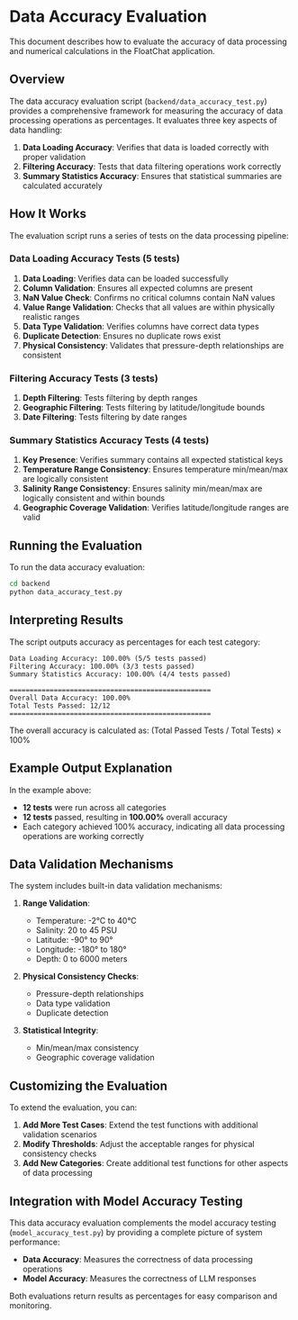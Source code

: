 # Data Accuracy Evaluation

This document describes how to evaluate the accuracy of data processing and numerical calculations in the FloatChat application.

## Overview

The data accuracy evaluation script (`backend/data_accuracy_test.py`) provides a comprehensive framework for measuring the accuracy of data processing operations as percentages. It evaluates three key aspects of data handling:

1. **Data Loading Accuracy**: Verifies that data is loaded correctly with proper validation
2. **Filtering Accuracy**: Tests that data filtering operations work correctly
3. **Summary Statistics Accuracy**: Ensures that statistical summaries are calculated accurately

## How It Works

The evaluation script runs a series of tests on the data processing pipeline:

### Data Loading Accuracy Tests (5 tests)
1. **Data Loading**: Verifies data can be loaded successfully
2. **Column Validation**: Ensures all expected columns are present
3. **NaN Value Check**: Confirms no critical columns contain NaN values
4. **Value Range Validation**: Checks that all values are within physically realistic ranges
5. **Data Type Validation**: Verifies columns have correct data types
6. **Duplicate Detection**: Ensures no duplicate rows exist
7. **Physical Consistency**: Validates that pressure-depth relationships are consistent

### Filtering Accuracy Tests (3 tests)
1. **Depth Filtering**: Tests filtering by depth ranges
2. **Geographic Filtering**: Tests filtering by latitude/longitude bounds
3. **Date Filtering**: Tests filtering by date ranges

### Summary Statistics Accuracy Tests (4 tests)
1. **Key Presence**: Verifies summary contains all expected statistical keys
2. **Temperature Range Consistency**: Ensures temperature min/mean/max are logically consistent
3. **Salinity Range Consistency**: Ensures salinity min/mean/max are logically consistent and within bounds
4. **Geographic Coverage Validation**: Verifies latitude/longitude ranges are valid

## Running the Evaluation

To run the data accuracy evaluation:

```bash
cd backend
python data_accuracy_test.py
```

## Interpreting Results

The script outputs accuracy as percentages for each test category:

```
Data Loading Accuracy: 100.00% (5/5 tests passed)
Filtering Accuracy: 100.00% (3/3 tests passed)
Summary Statistics Accuracy: 100.00% (4/4 tests passed)

==================================================
Overall Data Accuracy: 100.00%
Total Tests Passed: 12/12
==================================================
```

The overall accuracy is calculated as: (Total Passed Tests / Total Tests) × 100%

## Example Output Explanation

In the example above:
- **12 tests** were run across all categories
- **12 tests** passed, resulting in **100.00%** overall accuracy
- Each category achieved 100% accuracy, indicating all data processing operations are working correctly

## Data Validation Mechanisms

The system includes built-in data validation mechanisms:

1. **Range Validation**: 
   - Temperature: -2°C to 40°C
   - Salinity: 20 to 45 PSU
   - Latitude: -90° to 90°
   - Longitude: -180° to 180°
   - Depth: 0 to 6000 meters

2. **Physical Consistency Checks**:
   - Pressure-depth relationships
   - Data type validation
   - Duplicate detection

3. **Statistical Integrity**:
   - Min/mean/max consistency
   - Geographic coverage validation

## Customizing the Evaluation

To extend the evaluation, you can:

1. **Add More Test Cases**: Extend the test functions with additional validation scenarios
2. **Modify Thresholds**: Adjust the acceptable ranges for physical consistency checks
3. **Add New Categories**: Create additional test functions for other aspects of data processing

## Integration with Model Accuracy Testing

This data accuracy evaluation complements the model accuracy testing (`model_accuracy_test.py`) by providing a complete picture of system performance:
- **Data Accuracy**: Measures the correctness of data processing operations
- **Model Accuracy**: Measures the correctness of LLM responses

Both evaluations return results as percentages for easy comparison and monitoring.